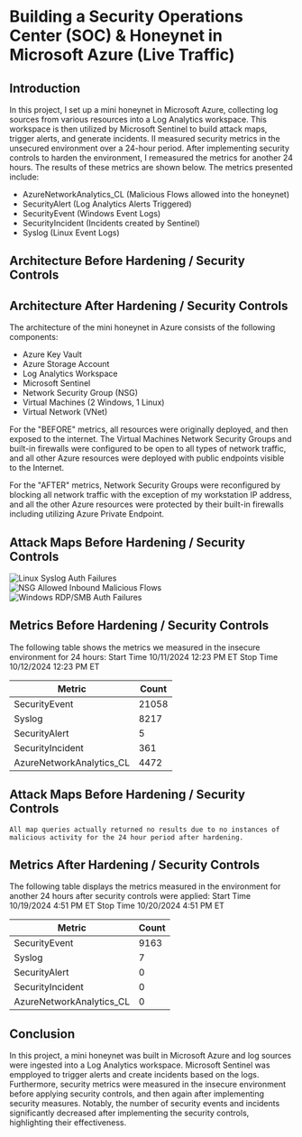 # Building a Security Operations Center (SOC) & Honeynet in Microsoft Azure (Live Traffic)


## Introduction

In this project, I set up a mini honeynet in Microsoft Azure, collecting log sources from various resources into a Log Analytics workspace. This workspace is then utilized by Microsoft Sentinel to build attack maps, trigger alerts, and generate incidents. II measured security metrics in the unsecured environment over a 24-hour period. After implementing security controls to harden the environment, I remeasured the metrics for another 24 hours. The results of these metrics are shown below. The metrics presented include:

- AzureNetworkAnalytics_CL (Malicious Flows allowed into the honeynet)
- SecurityAlert (Log Analytics Alerts Triggered)
- SecurityEvent (Windows Event Logs)
- SecurityIncident (Incidents created by Sentinel)
- Syslog (Linux Event Logs)

## Architecture Before Hardening / Security Controls


## Architecture After Hardening / Security Controls

The architecture of the mini honeynet in Azure consists of the following components:

- Azure Key Vault
- Azure Storage Account
- Log Analytics Workspace
- Microsoft Sentinel
- Network Security Group (NSG)
- Virtual Machines (2 Windows, 1 Linux)
- Virtual Network (VNet)

For the "BEFORE" metrics, all resources were originally deployed, and then exposed to the internet. The Virtual Machines Network Security Groups and built-in firewalls were configured to be open to all types of network traffic, and all other Azure resources were deployed with public endpoints visible to the Internet.

For the "AFTER" metrics, Network Security Groups were reconfigured by blocking all network traffic with the exception of my workstation IP address, and all the other Azure resources were protected by their built-in firewalls including utilizing Azure Private Endpoint.

## Attack Maps Before Hardening / Security Controls
![Linux Syslog Auth Failures](https://i.imgur.com/dlTid3u.png)<br>
![NSG Allowed Inbound Malicious Flows](https://i.imgur.com/RbCHCt5.png)<br>
![Windows RDP/SMB Auth Failures](https://i.imgur.com/KNPEk0Q.png)<br>

## Metrics Before Hardening / Security Controls

The following table shows the metrics we measured in the insecure environment for 24 hours:
Start Time 10/11/2024 12:23 PM ET
Stop Time 10/12/2024 12:23 PM ET

| Metric                   | Count
| ------------------------ | -----
| SecurityEvent            | 21058
| Syslog                   | 8217
| SecurityAlert            | 5
| SecurityIncident         | 361
| AzureNetworkAnalytics_CL | 4472

## Attack Maps Before Hardening / Security Controls

```All map queries actually returned no results due to no instances of malicious activity for the 24 hour period after hardening.```

## Metrics After Hardening / Security Controls

The following table displays the metrics measured in the environment for another 24 hours after security controls were applied:
Start Time 10/19/2024 4:51 PM ET
Stop Time 10/20/2024 4:51 PM ET

| Metric                   | Count
| ------------------------ | -----
| SecurityEvent            | 9163
| Syslog                   | 7
| SecurityAlert            | 0
| SecurityIncident         | 0
| AzureNetworkAnalytics_CL | 0

## Conclusion

In this project, a mini honeynet was built in Microsoft Azure and log sources were ingested into a Log Analytics workspace. Microsoft Sentinel was empployed to trigger alerts and create incidents based on the logs. Furthermore, security metrics were measured in the insecure environment before applying security controls, and then again after implementing security measures. Notably, the number of security events and incidents significantly decreased after implementing the security controls, highlighting their effectiveness.
